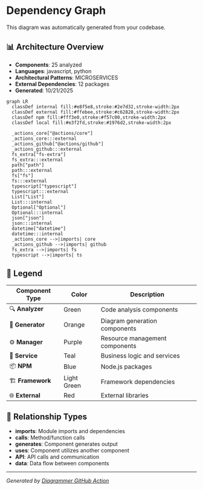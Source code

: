 # Dependency Graph

This diagram was automatically generated from your codebase.

## 📊 Architecture Overview

- **Components**: 25 analyzed
- **Languages**: javascript, python
- **Architectural Patterns**: MICROSERVICES
- **External Dependencies**: 12 packages
- **Generated**: 10/21/2025



```mermaid
graph LR
  classDef internal fill:#e8f5e8,stroke:#2e7d32,stroke-width:2px
  classDef external fill:#ffebee,stroke:#c62828,stroke-width:2px
  classDef npm fill:#fff3e0,stroke:#f57c00,stroke-width:2px
  classDef local fill:#e3f2fd,stroke:#1976d2,stroke-width:2px

  _actions_core["@actions/core"]
  _actions_core:::external
  _actions_github["@actions/github"]
  _actions_github:::external
  fs_extra["fs-extra"]
  fs_extra:::external
  path["path"]
  path:::external
  fs["fs"]
  fs:::external
  typescript["typescript"]
  typescript:::external
  List["List"]
  List:::internal
  Optional["Optional"]
  Optional:::internal
  json["json"]
  json:::internal
  datetime["datetime"]
  datetime:::internal
  _actions_core -->|imports| core
  _actions_github -->|imports| github
  fs_extra -->|imports| fs
  typescript -->|imports| ts

```

## 🎨 Legend

| Component Type | Color | Description |
|---|---|---|
| 🔍 **Analyzer** | Green | Code analysis components |
| 🎨 **Generator** | Orange | Diagram generation components |
| ⚙️ **Manager** | Purple | Resource management components |
| 🔧 **Service** | Teal | Business logic and services |
| 📦 **NPM** | Blue | Node.js packages |
| 🏗️ **Framework** | Light Green | Framework dependencies |
| 🌐 **External** | Red | External libraries |

## 🔗 Relationship Types

- **imports**: Module imports and dependencies
- **calls**: Method/function calls
- **generates**: Component generates output
- **uses**: Component utilizes another component
- **API**: API calls and communication
- **data**: Data flow between components


---
*Generated by [Diagrammer GitHub Action](https://github.com/samjhill/diagrammer)*
